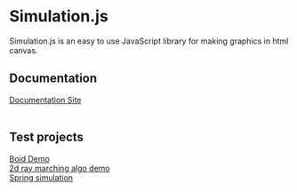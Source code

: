 # Simulation.js

Simulation.js is an easy to use JavaScript library for making graphics in html canvas.

## Documentation

[Documentation Site](https://simulationjs.vercel.app/)
<br />
<br />
## Test projects
[Boid Demo](https://2d-boids-demo.vercel.app/)
<br />
[2d ray marching algo demo](https://2d-ray-marching-visualization.vercel.app/)
<br />
[Spring simulation](https://spring-sim.vercel.app/)
